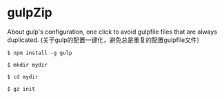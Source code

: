 # gulpZip

About gulp's configuration, one click to avoid gulpfile files that are always duplicated.
(关于gulp的配置一键化，避免总是重复的配置gulpfile文件)


```
$ npm install -g gulp

$ mkdir mydir

$ cd mydir

$ gz init
```